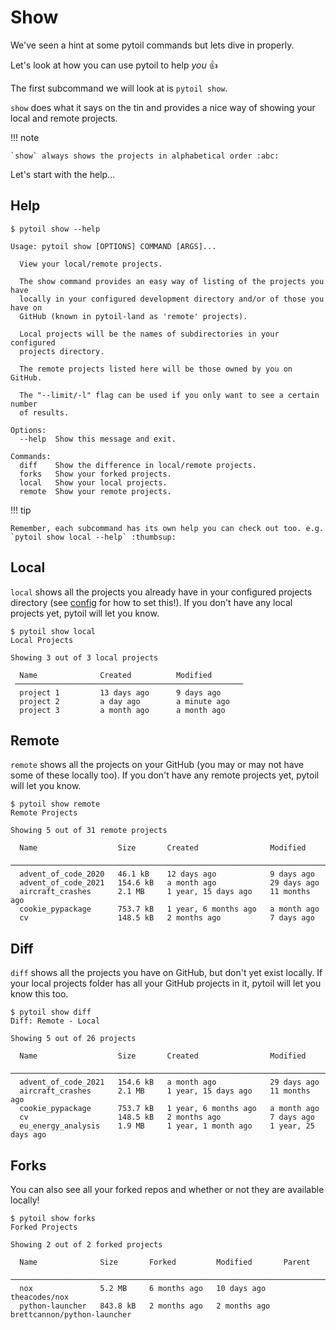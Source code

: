 # Show

We've seen a hint at some pytoil commands but lets dive in properly.

Let's look at how you can use pytoil to help *you* :thumbsup:

The first subcommand we will look at is `pytoil show`.

`show` does what it says on the tin and provides a nice way of showing your local and remote projects.

!!! note

    `show` always shows the projects in alphabetical order :abc:

Let's start with the help...

## Help

<div class="termy">

```console
$ pytoil show --help

Usage: pytoil show [OPTIONS] COMMAND [ARGS]...

  View your local/remote projects.

  The show command provides an easy way of listing of the projects you have
  locally in your configured development directory and/or of those you have on
  GitHub (known in pytoil-land as 'remote' projects).

  Local projects will be the names of subdirectories in your configured
  projects directory.

  The remote projects listed here will be those owned by you on GitHub.

  The "--limit/-l" flag can be used if you only want to see a certain number
  of results.

Options:
  --help  Show this message and exit.

Commands:
  diff    Show the difference in local/remote projects.
  forks   Show your forked projects.
  local   Show your local projects.
  remote  Show your remote projects.
```

</div>

!!! tip

    Remember, each subcommand has its own help you can check out too. e.g. `pytoil show local --help` :thumbsup:

## Local

`local` shows all the projects you already have in your configured projects directory (see [config] for how to set this!). If you don't have any local projects yet, pytoil will let you know.

<div class="termy">

```console
$ pytoil show local
Local Projects

Showing 3 out of 3 local projects

  Name              Created          Modified
 ───────────────────────────────────────────────────
  project 1         13 days ago      9 days ago
  project 2         a day ago        a minute ago
  project 3         a month ago      a month ago
```

</div>

## Remote

`remote` shows all the projects on your GitHub (you may or may not have some of these locally too). If you don't have any remote projects yet, pytoil will let you know.

<div class="termy">

```console
$ pytoil show remote
Remote Projects

Showing 5 out of 31 remote projects

  Name                  Size       Created                Modified
 ───────────────────────────────────────────────────────────────────────
  advent_of_code_2020   46.1 kB    12 days ago            9 days ago
  advent_of_code_2021   154.6 kB   a month ago            29 days ago
  aircraft_crashes      2.1 MB     1 year, 15 days ago    11 months ago
  cookie_pypackage      753.7 kB   1 year, 6 months ago   a month ago
  cv                    148.5 kB   2 months ago           7 days ago

```

</div>

[config]: ../config.md

## Diff

`diff` shows all the projects you have on GitHub, but don't yet exist locally. If your local projects folder has all your GitHub projects in it, pytoil will let you know this too.

<div class="termy">

```console
$ pytoil show diff
Diff: Remote - Local

Showing 5 out of 26 projects

  Name                  Size       Created                Modified
 ─────────────────────────────────────────────────────────────────────────────
  advent_of_code_2021   154.6 kB   a month ago            29 days ago
  aircraft_crashes      2.1 MB     1 year, 15 days ago    11 months ago
  cookie_pypackage      753.7 kB   1 year, 6 months ago   a month ago
  cv                    148.5 kB   2 months ago           7 days ago
  eu_energy_analysis    1.9 MB     1 year, 1 month ago    1 year, 25 days ago

```

</div>

## Forks

You can also see all your forked repos and whether or not they are available locally!

<div class="termy">

```console
$ pytoil show forks
Forked Projects

Showing 2 out of 2 forked projects

  Name              Size       Forked         Modified       Parent
 ────────────────────────────────────────────────────────────────────────────────────────
  nox               5.2 MB     6 months ago   10 days ago    theacodes/nox
  python-launcher   843.8 kB   2 months ago   2 months ago   brettcannon/python-launcher

```

</div>
